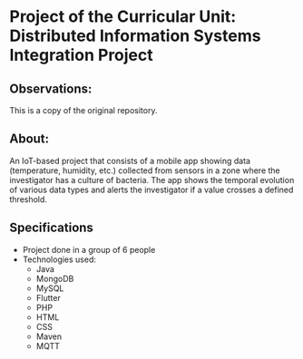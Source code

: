 # Project of the Curricular Unit: Distributed Information Systems Integration Project
## Observations:
This is a copy of the original repository.
## About:
An IoT-based project that consists of a mobile app showing data
(temperature, humidity, etc.) collected from sensors in a zone where
the investigator has a culture of bacteria. The app shows the
temporal evolution of various data types and alerts the investigator
if a value crosses a defined threshold.
## Specifications
- Project done in a group of 6 people
- Technologies used:
  - Java
  - MongoDB
  - MySQL
  - Flutter
  - PHP
  - HTML
  - CSS
  - Maven 
  - MQTT
  
